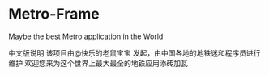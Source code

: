 # Metro-Frame
Maybe the best Metro application in the World

中文版说明
该项目由@快乐的老鼠宝宝 发起，由中国各地的地铁迷和程序员进行维护
欢迎您来为这个世界上最大最全的地铁应用添砖加瓦
